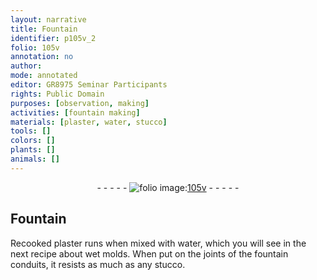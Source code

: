 ```yaml
---
layout: narrative
title: Fountain
identifier: p105v_2
folio: 105v
annotation: no
author:
mode: annotated
editor: GR8975 Seminar Participants
rights: Public Domain
purposes: [observation, making]
activities: [fountain making]
materials: [plaster, water, stucco]
tools: []
colors: []
plants: []
animals: []
---
```


 <div class="folio" align="center">- - - - - <a href="http://gallica.bnf.fr/ark:/12148/btv1b10500001g/f216.image" target="_blank"><img src="https://cu-mkp.github.io/GR8975-edition/assets/photo-icon.png" alt="folio image: " style="display:inline-block; margin-bottom:-3px;"/>105v</a> - - - - - </div>   

## Fountain

 
<span class="activity"></span>Recooked <span class="material">plaster</span> runs when mixed with <span class="material">water</span>, which you will see in the next recipe about wet molds. When put on the joints of the fountain conduits, it resists as much as any <span class="material">stucco</span>.
 